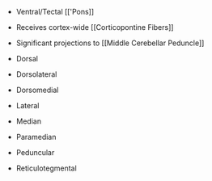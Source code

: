 - Ventral/Tectal [['Pons]]
- Receives cortex-wide [[Corticopontine Fibers]]
- Significant projections to [[Middle Cerebellar Peduncle]]

- Dorsal
- Dorsolateral
- Dorsomedial
- Lateral
- Median
- Paramedian
- Peduncular
- Reticulotegmental